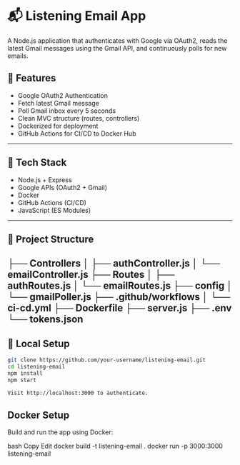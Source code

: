 # 📬 Listening Email App

A Node.js application that authenticates with Google via OAuth2, reads the latest Gmail messages using the Gmail API, and continuously polls for new emails.

## 🚀 Features

- Google OAuth2 Authentication
- Fetch latest Gmail message
- Poll Gmail inbox every 5 seconds
- Clean MVC structure (routes, controllers)
- Dockerized for deployment
- GitHub Actions for CI/CD to Docker Hub

---

## 🧰 Tech Stack

- Node.js + Express
- Google APIs (OAuth2 + Gmail)
- Docker
- GitHub Actions (CI/CD)
- JavaScript (ES Modules)

---

## 📂 Project Structure

├── Controllers
│ ├── authController.js
│ └── emailController.js
├── Routes
│ ├── authRoutes.js
│ └── emailRoutes.js
├── config
│ └── gmailPoller.js
├── .github/workflows
│ └── ci-cd.yml
├── Dockerfile
├── server.js
├── .env
└── tokens.json
---

## 🧪 Local Setup

```bash
git clone https://github.com/your-username/listening-email.git
cd listening-email
npm install
npm start

Visit http://localhost:3000 to authenticate.
````
## Docker Setup
Build and run the app using Docker:

bash
Copy
Edit
docker build -t listening-email .
docker run -p 3000:3000 listening-email

